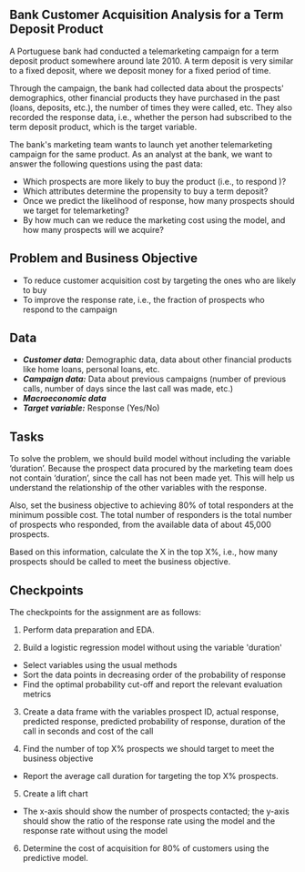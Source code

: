 ## Bank Customer Acquisition Analysis for a Term Deposit Product

A Portuguese bank had conducted a telemarketing campaign for a term deposit product somewhere around late 2010. A term deposit is very similar to a fixed deposit, where we deposit money for a fixed period of time.  

Through the campaign, the bank had collected data about the prospects' demographics, other financial products they have purchased in the past (loans, deposits, etc.), the number of times they were called, etc. They also recorded the response data, i.e., whether the person had subscribed to the term deposit product, which is the target variable. 

The bank's marketing team wants to launch yet another telemarketing campaign for the same product. As an analyst at the bank, we want to answer the following questions using the past data:

- Which prospects are more likely to buy the product (i.e., to respond )?
- Which attributes determine the propensity to buy a term deposit?  
- Once we predict the likelihood of response, how many prospects should we target for telemarketing?
- By how much can we reduce the marketing cost using the model, and how many prospects will we acquire?

## Problem and Business Objective

- To reduce customer acquisition cost by targeting the ones who are likely to buy
- To improve the response rate, i.e., the fraction of prospects who respond to the campaign

## Data

- ***Customer data:*** Demographic data, data about other financial products like home loans, personal loans, etc.
 - ***Campaign data:*** Data about previous campaigns (number of previous calls, number of days since the last call was made, etc.)
- ***Macroeconomic data***
- ***Target variable:*** Response (Yes/No)

## Tasks

To solve the problem, we should build model without including the variable ‘duration’. Because the prospect data procured by the marketing team does not contain ‘duration’, since the call has not been made yet. This will help us understand the relationship of the other variables with the response.

Also, set the business objective to achieving 80% of total responders at the minimum possible cost. The total number of responders is the total number of prospects who responded, from the available data of about 45,000 prospects.

Based on this information, calculate the X in the top X%, i.e., how many prospects should be called to meet the business objective. 

## Checkpoints

The checkpoints for the assignment are as follows:

1. Perform data preparation and EDA.

2. Build a logistic regression model without using the variable 'duration'

  - Select variables using the usual methods
  - Sort the data points in decreasing order of the probability of response
  - Find the optimal probability cut-off and report the relevant evaluation metrics

3. Create a data frame with the variables prospect ID, actual response, predicted response, predicted probability of response, duration of the call in seconds and cost of the call

4. Find the number of top X% prospects we should target to meet the business objective
  - Report the average call duration for targeting the top X% prospects.

5. Create a lift chart

  - The x-axis should show the number of prospects contacted; the y-axis should show the ratio of the response rate using the model and the response rate without using the model

6. Determine the cost of acquisition for 80% of customers using the predictive model.
